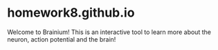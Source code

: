 # homework8.github.io
Welcome to Brainium! This is an interactive tool to learn more about the neuron, action potential and the brain!
